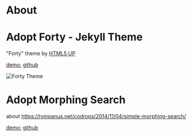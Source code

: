 # About



# Adopt Forty - Jekyll Theme

"Forty" theme by [HTML5 UP](https://html5up.net/)

[demo:](https://andrewbanchich.github.io/forty-jekyll-theme/) [github](https://github.com/andrewbanchich/forty-jekyll-theme)

![Forty Theme](https://github.com/andrewbanchich/forty-jekyll-theme/raw/master/assets/images/forty.jpg "Forty Theme")

# Adopt Morphing Search

about https://tympanus.net/codrops/2014/11/04/simple-morphing-search/

[demo:](http://tympanus.net/Development/MorphingSearch/) [github](https://github.com/codrops/MorphingSearch)


